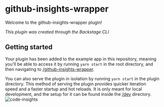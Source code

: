 # github-insights-wrapper

Welcome to the github-insights-wrapper plugin!

_This plugin was created through the Backstage CLI_

## Getting started

Your plugin has been added to the example app in this repository, meaning you'll be able to access it by running `yarn start` in the root directory, and then navigating to [/github-insights-wrapper](http://localhost:3000/github-insights-wrapper).

You can also serve the plugin in isolation by running `yarn start` in the plugin directory.
This method of serving the plugin provides quicker iteration speed and a faster startup and hot reloads.
It is only meant for local development, and the setup for it can be found inside the [/dev](./dev) directory.
![code-insights](https://github.com/vrabbi-tap/tdp-plugin-wrappers/assets/48493016/44d1fd53-0561-4ddc-94cd-f2e3f9d29178)
